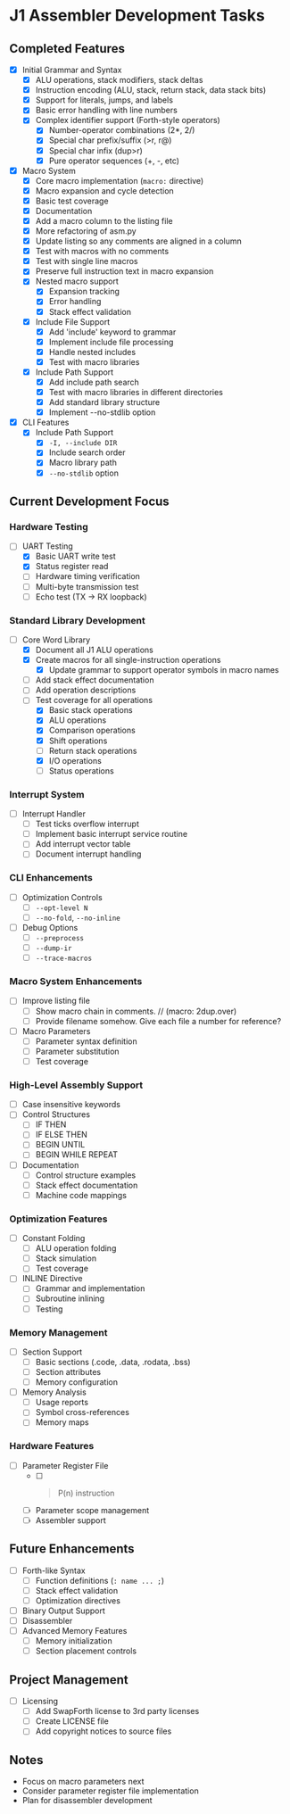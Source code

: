 # J1 Assembler Development Tasks

## Completed Features
- [x] Initial Grammar and Syntax
  - [x] ALU operations, stack modifiers, stack deltas
  - [x] Instruction encoding (ALU, stack, return stack, data stack bits)
  - [x] Support for literals, jumps, and labels
  - [x] Basic error handling with line numbers
  - [x] Complex identifier support (Forth-style operators)
    - [x] Number-operator combinations (2*, 2/)
    - [x] Special char prefix/suffix (>r, r@)
    - [x] Special char infix (dup>r)
    - [x] Pure operator sequences (+, -, etc)

- [x] Macro System
  - [x] Core macro implementation (`macro:` directive)
  - [x] Macro expansion and cycle detection
  - [x] Basic test coverage
  - [x] Documentation
  - [x] Add a macro column to the listing file
  - [x] More refactoring of asm.py
  - [x] Update listing so any comments are aligned in a column
  - [x] Test with macros with no comments
  - [x] Test with single line macros
  - [x] Preserve full instruction text in macro expansion
  - [x] Nested macro support
    - [x] Expansion tracking
    - [x] Error handling
    - [x] Stack effect validation
  - [x] Include File Support
    - [x] Add 'include' keyword to grammar
    - [x] Implement include file processing
    - [x] Handle nested includes
    - [x] Test with macro libraries
  - [x] Include Path Support
    - [x] Add include path search
    - [x] Test with macro libraries in different directories
    - [x] Add standard library structure
    - [x] Implement --no-stdlib option

- [x] CLI Features
  - [x] Include Path Support
    - [x] `-I, --include DIR`
    - [x] Include search order
    - [x] Macro library path
    - [x] `--no-stdlib` option

## Current Development Focus

### Hardware Testing
- [ ] UART Testing
  - [x] Basic UART write test
  - [x] Status register read
  - [ ] Hardware timing verification
  - [ ] Multi-byte transmission test
  - [ ] Echo test (TX -> RX loopback)

### Standard Library Development
- [ ] Core Word Library
  - [x] Document all J1 ALU operations
  - [x] Create macros for all single-instruction operations
    - [x] Update grammar to support operator symbols in macro names
  - [ ] Add stack effect documentation
  - [ ] Add operation descriptions
  - [ ] Test coverage for all operations
    - [x] Basic stack operations
    - [x] ALU operations
    - [x] Comparison operations
    - [x] Shift operations
    - [ ] Return stack operations
    - [x] I/O operations
    - [ ] Status operations

### Interrupt System
- [ ] Interrupt Handler
  - [ ] Test ticks overflow interrupt
  - [ ] Implement basic interrupt service routine
  - [ ] Add interrupt vector table
  - [ ] Document interrupt handling

### CLI Enhancements
- [ ] Optimization Controls
  - [ ] `--opt-level N`
  - [ ] `--no-fold`, `--no-inline`
- [ ] Debug Options
  - [ ] `--preprocess`
  - [ ] `--dump-ir`
  - [ ] `--trace-macros`

### Macro System Enhancements
- [ ] Improve listing file
  - [ ] Show macro chain in comments. // (macro: 2dup.over) 
  - [ ] Provide filename somehow. Give each file a number for reference?
- [ ] Macro Parameters
  - [ ] Parameter syntax definition
  - [ ] Parameter substitution
  - [ ] Test coverage

### High-Level Assembly Support
- [ ] Case insensitive keywords
- [ ] Control Structures
  - [ ] IF THEN
  - [ ] IF ELSE THEN
  - [ ] BEGIN UNTIL
  - [ ] BEGIN WHILE REPEAT
- [ ] Documentation
  - [ ] Control structure examples
  - [ ] Stack effect documentation
  - [ ] Machine code mappings

### Optimization Features
- [ ] Constant Folding
  - [ ] ALU operation folding
  - [ ] Stack simulation
  - [ ] Test coverage
- [ ] INLINE Directive
  - [ ] Grammar and implementation
  - [ ] Subroutine inlining
  - [ ] Testing

### Memory Management
- [ ] Section Support
  - [ ] Basic sections (.code, .data, .rodata, .bss)
  - [ ] Section attributes
  - [ ] Memory configuration
- [ ] Memory Analysis
  - [ ] Usage reports
  - [ ] Symbol cross-references
  - [ ] Memory maps

### Hardware Features
- [ ] Parameter Register File
  - [ ] >P(n) instruction
  - [ ] Parameter scope management
  - [ ] Assembler support

## Future Enhancements
- [ ] Forth-like Syntax
  - [ ] Function definitions (`: name ... ;`)
  - [ ] Stack effect validation
  - [ ] Optimization directives
- [ ] Binary Output Support
- [ ] Disassembler
- [ ] Advanced Memory Features
  - [ ] Memory initialization
  - [ ] Section placement controls

## Project Management
- [ ] Licensing
  - [ ] Add SwapForth license to 3rd party licenses
  - [ ] Create LICENSE file
  - [ ] Add copyright notices to source files

## Notes
- Focus on macro parameters next
- Consider parameter register file implementation
- Plan for disassembler development